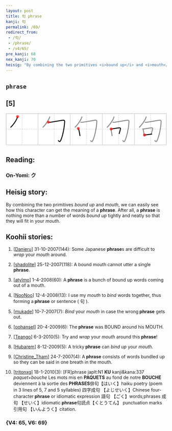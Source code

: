 ```yaml
---
layout: post
title: 句 phrase
kanji: 句
permalink: /69/
redirect_from:
 - /句/
 - /phrase/
 - /v4/65/
pre_kanji: 68
nex_kanji: 70
heisig: "By combining the two primitives <i>bound up</i> and <i>mouth</i>, we can easily see how this character can get the meaning of a <b>phrase</b>. After all, a <b>phrase</b> is nothing more than a number of words <i>bound up</i> tightly and neatly so that they will fit in your <i>mouth</i>."
---
```


## `phrase`

## [5]

<div class="stroke"><img src="../images/E58FA5.png" /></div>

## Reading:

### On-Yomi: ク

## Heisig story:

By combining the two primitives <i>bound up</i> and <i>mouth</i>, we can easily see how this character can get the meaning of a <b>phrase</b>. After all, a <b>phrase</b> is nothing more than a number of words <i>bound up</i> tightly and neatly so that they will fit in your <i>mouth</i>.

## Koohii stories:

1) [<a href="http://kanji.koohii.com/profile/Danieru">Danieru</a>] 31-10-2007(144): Some Japanese <strong>phrase</strong>s are difficult to <em>wrap</em> your <em>mouth</em> around.

2) [<a href="http://kanji.koohii.com/profile/shadolite">shadolite</a>] 25-12-2007(118): A bound mouth cannot utter a single<strong> phrase</strong>.

3) [<a href="http://kanji.koohii.com/profile/atylmo">atylmo</a>] 1-4-2008(60): A<strong> phrase</strong> is a bunch of bound up words coming out of a mouth.

4) [<a href="http://kanji.koohii.com/profile/NooNoo">NooNoo</a>] 12-4-2008(13): I use my <em>mouth</em> to <em>bind</em> words together, thus forming a<strong> phrase</strong> or sentence ( 句 ).

5) [<a href="http://kanji.koohii.com/profile/mukade">mukade</a>] 10-7-2007(7): <em>Bind</em> your <em>mouth</em> in case the wrong<strong> phrase</strong> gets out.

6) [<a href="http://kanji.koohii.com/profile/oohansel">oohansel</a>] 20-4-2009(6): The<strong> phrase</strong> was BOUND around his MOUTH.

7) [<a href="http://kanji.koohii.com/profile/Teango">Teango</a>] 6-3-2010(5): Try and <em>wrap</em> your <em>mouth</em> around this<strong> phrase</strong>!

8) [<a href="http://kanji.koohii.com/profile/Hubarem">Hubarem</a>] 8-12-2009(5): A tricky<strong> phrase</strong> can <em>bind up</em> your <em>mouth</em>.

9) [<a href="http://kanji.koohii.com/profile/Christine_Tham">Christine_Tham</a>] 24-7-2007(4): A<strong> phrase</strong> consists of words bundled up so they can be said in one breath in the mouth.

10) [<a href="http://kanji.koohii.com/profile/tritonxg">tritonxg</a>] 18-1-2010(3): [FR]phrase japlt:N1 <strong>KU</strong> kanji&amp;kana:337 <em>paquet+bouche</em> Les mots mis en <strong>PAQUETS</strong> au fond de notre <strong>BOUCHE</strong> deviennent à la sortie des <strong>PHRASES</strong>俳句【はいく】haiku poetry (poem in 3 lines of 5, 7 and 5 syllables) 四字成句 【よじせいく】Chinese four-character<strong> phrase</strong> or idiomatic expression 語句 【ごく】words;phrases 成句 【せいく】idiomatic<strong> phrase</strong>句読点【くとうてん】 punctuation marks 引用句 【いんようく】citation.

### {V4: 65, V6: 69}
